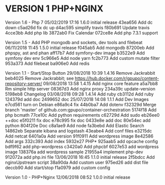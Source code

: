 
VERSION 1  PHP+NGINX
====================

   Version 1.6 - Php 7
      05/02/2019 17:16  1.6.0  initial release
         43ea656 Add dc down
         c5ad26d fix dc up
         d4ac595 simplify travis
         f80b691 Update travis
         4cce3bb Add php lib
         3872ab0 Fix Calendar
         072ce8e Add php 7.3.1 support

   Version 1.5 - Add PHP mongodb and sockets, dev tools and filebeat
      06/11/2018 11:45  1.5.0  initial release
         f045ab5 Add mongodb
         87200eb Add phpspy, ast and phan
         aff17b7 Add symfony-dev image
         b3522e9 Add symfony dev env
         5c966e5 Add node yarn
         fc2b773 Add custom mutate filter
         953a373 Add filebeat
         ba906e0 Add redis

   Version 1.1 - Start/Stop Button
      29/08/2018 10:39  1.4.16  Remove Jackrabbit
         beb4025 Remove Jackrabbit; see https://hub.docker.com/r/gpupo/content-repository-server/
      09/08/2018 13:58  1.4.15  Add nginx core feature
         a5a7bb8 Rm simple http server
         08367d3 Add nginx proxy
         234a39c update-version
         5198eb8 Changelog
      03/08/2018 09:28  1.4.14  Add ruby
         cb3112d Add ruby
         124379d add doc
         2499652 doc
      25/07/2018 14:08  1.1.1  Add Dev Images
         e7cd561 turn on Debian
         e86a9c4 	fix
         44b0ba7 Add dotenv
         f32329d Merge branch 'master' of github.com:gpupo/container-orchestration
         5174f18 Add php bcmath
         77ce10c Add python requirements
         c62729d Add sudo
         eb26ee0 ++doc
         e5f0211 fix doc
         e78c995 fix doc
         0433e8e add doc
         80e54ec add python
         804f20e Doc
         c8a1ae9 Add node
         fa3bebd Add Elastic Search
         14862eb Separate kibana and logstash
         43eabe4 Add conf files
         e3215dc Add netcat
         6401a0a Add version
         91f0911 Add wordpress image
         8e42586 Add args
         332c393 Add index
         5932e27 PHP*
         925aab5 add opcache config
         bdf9f62 add php-wordpress
         c3420a0 Add phpcbf
         6027e53 add wordpress image
         138376a add wordpress sample
         21955a4 implement php-dev
         912072a add php.ini file
      13/06/2018 16:45  1.1.0  initial release
         2f5bdcc Add nginxUpstream script
         38a90da Add custom user
         975ed26 add dist file
         deccb90 Add start/stop
         f1a0979 add custom config

   Version 1.0 - PHP+Nginx
      12/06/2018 08:52  1.0.0  initial release